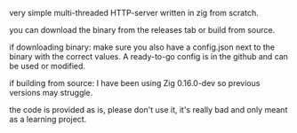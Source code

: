 very simple multi-threaded HTTP-server written in zig from scratch.

you can download the binary from the releases tab or build from source.

if downloading binary: make sure you also have a config.json next to the binary with the correct values. A ready-to-go config is in the github and can be used or modified.

if building from source: I have been using Zig 0.16.0-dev so previous versions may struggle.

the code is provided as is, please don't use it, it's really bad and only meant as a learning project.
